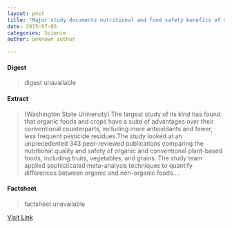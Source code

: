 ```yaml
---
layout: post
title: "Major study documents nutritional and food safety benefits of organic farming"
date: 2015-07-06
categories: Science
author: unknown author

---
```



#### Digest
>digest unavailable

#### Extract
>(Washington State University) The largest study of its kind has found that organic foods and crops have a suite of advantages over their conventional counterparts, including more antioxidants and fewer, less frequent pesticide residues.The study looked at an unprecedented 343 peer-reviewed publications comparing the nutritional quality and safety of organic and conventional plant-based foods, including fruits, vegetables, and grains. The study team applied sophisticated meta-analysis techniques to quantify differences between organic and non-organic foods....

#### Factsheet
>factsheet unavailable

[Visit Link](http://www.eurekalert.org/pub_releases/2014-07/wsu-msd070914.php)


